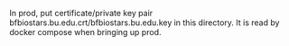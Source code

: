 In prod, put certificate/private key pair
bfbiostars.bu.edu.crt/bfbiostars.bu.edu.key in this directory. It is read by
docker compose when bringing up prod.
